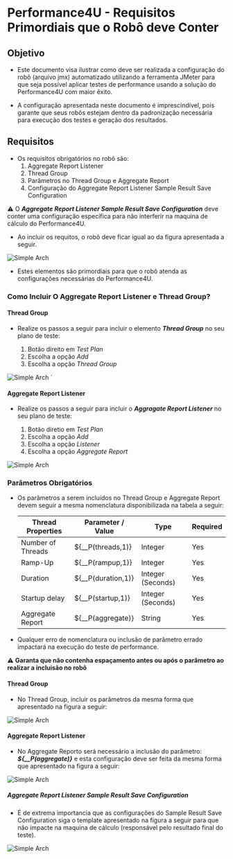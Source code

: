 # Performance4U - Requisitos Primordiais que o Robô deve Conter

## Objetivo

- Este documento visa ilustrar como deve ser realizada a configuração do robô (arquivo jmx) automatizado utilizando a ferramenta JMeter para que seja possível aplicar testes de performance usando a solução do Performance4U com maior êxito.

- A configuração apresentada neste documento é imprescindível, pois garante que seus robôs estejam dentro da padronização necessária para execução dos testes e geração dos resultados.

## Requisitos

- Os requisitos obrigatórios no robô são:
    1. Aggregate Report Listener
    2. Thread Group
    3. Parâmetros no Thread Group e Aggregate Report
    4. Configuração do Aggregate Report Listener Sample Result Save Configuration

:warning: O ***Aggregate Report Listener Sample Result Save Configuration*** deve conter uma configuração específica para não interferir na maquina de cálculo do Performance4U.

- Ao incluir os requitos, o robô deve ficar igual ao da figura apresentada a seguir.

![Simple Arch](https://github.com/jeancbezerra/jmeter/blob/0fc9ea2102f49d6aa4ac221a6276b34e223e93cc/Artigos/img/teste-plan-elements.png?raw=true)

- Estes elementos são primordiais para que o robô atenda as configurações necessárias do Performance4U.

### Como Incluir O Aggregate Report Listener e Thread Group?

#### Thread Group

- Realize os passos a seguir para incluir o elemento ***Thread Group*** no seu plano de teste:

    1. Botão direito em *Test Plan*
    2. Escolha a opção *Add*
    3. Escolha a opção  *Thread Group*

![Simple Arch](https://github.com/jeancbezerra/jmeter/blob/0fc9ea2102f49d6aa4ac221a6276b34e223e93cc/Artigos/img/how-to-add-thread-group.png?raw=true)
´
#### Aggregate Report Listener

- Realize os passos a seguir para incluir o ***Aggragate Report Listener*** no seu plano de teste:

    1. Botão diretio em *Test Plan*
    2. Escolha a opção *Add*
    3. Escolha a opção *Listener*
    4. Escolha a opção *Aggregate Report*

![Simple Arch](https://github.com/jeancbezerra/jmeter/blob/0fc9ea2102f49d6aa4ac221a6276b34e223e93cc/Artigos/img/thread-group-parameters.png?raw=true)

### Parâmetros Obrigatórios

- Os parâmetros a serem incluídos no Thread Group e Aggregate Report devem seguir a mesma nomenclatura disponibilizada na tabela a seguir:

    |Thread Properties   	  	| Parameter / Value  		| Type			| Required				|
    |---	                |---	                |---			|---					|
    | Number of Threads 	| ${__P(threads,1)}	| Integer		| Yes					|
    | Ramp-Up 		| ${__P(rampup,1)}	| Integer		| Yes					|
    | Duration		| ${__P(duration,1)}	| Integer (Seconds)	| Yes					|
    | Startup delay		| ${__P(startup,1)}	| Integer (Seconds)	| Yes					|
    | Aggregate Report      | ${__P(aggregate)}	| String		| Yes					|

- Qualquer erro de nomenclatura ou inclusão de parâmetro errado impactará na execução do teste de performance.

:warning: **Garanta que não contenha espaçamento antes ou após o parâmetro ao realizar a incluisão no robô**

#### Thread Group

- No Thread Group, incluir os parâmetros da mesma forma que apresentado na figura a seguir:

![Simple Arch](https://github.com/jeancbezerra/jmeter/blob/0fc9ea2102f49d6aa4ac221a6276b34e223e93cc/Artigos/img/thread-group-parameters.png?raw=true)

#### Aggregate Report Listener

- No Aggregate Reporto será necessário a inclusão do parâmetro: ***${__P(aggregate)}*** e esta configuração deve ser feita da mesma forma que apresentado na figura a seguir:

![Simple Arch](https://github.com/jeancbezerra/jmeter/blob/0fc9ea2102f49d6aa4ac221a6276b34e223e93cc/Artigos/img/aggregate-report-parameters.png?raw=true)

##### Aggregate Report Listener Sample Result Save Configuration

- É de extrema importancia que as configurações do Sample Result Save Configuration siga o template apresentado na figura a seguir para que não impacte na maquina de cálculo (responsável pelo resultado final do teste).

![Simple Arch](https://github.com/jeancbezerra/jmeter/blob/0fc9ea2102f49d6aa4ac221a6276b34e223e93cc/Artigos/img/aggregate-sample-result-config.png?raw=true)